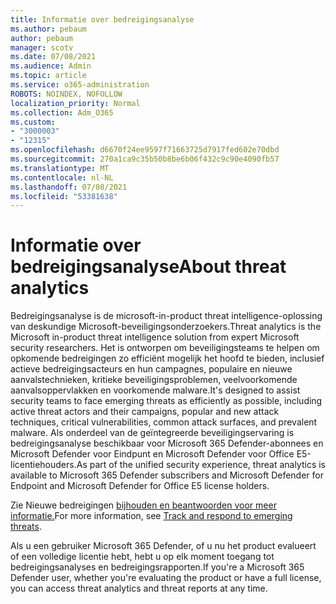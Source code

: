 ```yaml
---
title: Informatie over bedreigingsanalyse
ms.author: pebaum
author: pebaum
manager: scotv
ms.date: 07/08/2021
ms.audience: Admin
ms.topic: article
ms.service: o365-administration
ROBOTS: NOINDEX, NOFOLLOW
localization_priority: Normal
ms.collection: Adm_O365
ms.custom:
- "3000003"
- "12315"
ms.openlocfilehash: d6670f24ee9597f71663725d7917fed602e70dbd
ms.sourcegitcommit: 270a1ca9c35b50b8be6b06f432c9c90e4090fb57
ms.translationtype: MT
ms.contentlocale: nl-NL
ms.lasthandoff: 07/08/2021
ms.locfileid: "53381638"
---
```

# <a name="about-threat-analytics"></a><span data-ttu-id="25aa6-102">Informatie over bedreigingsanalyse</span><span class="sxs-lookup"><span data-stu-id="25aa6-102">About threat analytics</span></span>

<span data-ttu-id="25aa6-103">Bedreigingsanalyse is de microsoft-in-product threat intelligence-oplossing van deskundige Microsoft-beveiligingsonderzoekers.</span><span class="sxs-lookup"><span data-stu-id="25aa6-103">Threat analytics is the Microsoft in-product threat intelligence solution from expert Microsoft security researchers.</span></span> <span data-ttu-id="25aa6-104">Het is ontworpen om beveiligingsteams te helpen om opkomende bedreigingen zo efficiënt mogelijk het hoofd te bieden, inclusief actieve bedreigingsacteurs en hun campagnes, populaire en nieuwe aanvalstechnieken, kritieke beveiligingsproblemen, veelvoorkomende aanvalsoppervlakken en voorkomende malware.</span><span class="sxs-lookup"><span data-stu-id="25aa6-104">It's designed to assist security teams to face emerging threats as efficiently as possible, including active threat actors and their campaigns, popular and new attack techniques, critical vulnerabilities, common attack surfaces, and prevalent malware.</span></span> <span data-ttu-id="25aa6-105">Als onderdeel van de geïntegreerde beveiligingservaring is bedreigingsanalyse beschikbaar voor Microsoft 365 Defender-abonnees en Microsoft Defender voor Eindpunt en Microsoft Defender voor Office E5-licentiehouders.</span><span class="sxs-lookup"><span data-stu-id="25aa6-105">As part of the unified security experience, threat analytics is available to Microsoft 365 Defender subscribers and Microsoft Defender for Endpoint and Microsoft Defender for Office E5 license holders.</span></span> 

<span data-ttu-id="25aa6-106">Zie Nieuwe bedreigingen [bijhouden en beantwoorden voor meer informatie.](/microsoft-365/security/defender/threat-analytics)</span><span class="sxs-lookup"><span data-stu-id="25aa6-106">For more information, see [Track and respond to emerging threats](/microsoft-365/security/defender/threat-analytics).</span></span>

<span data-ttu-id="25aa6-107">Als u een gebruiker Microsoft 365 Defender, of u nu het product evalueert of een volledige licentie hebt, hebt u op elk moment toegang tot bedreigingsanalyses en bedreigingsrapporten.</span><span class="sxs-lookup"><span data-stu-id="25aa6-107">If you're a Microsoft 365 Defender user, whether you're evaluating the product or have a full license, you can access threat analytics and threat reports at any time.</span></span> 
